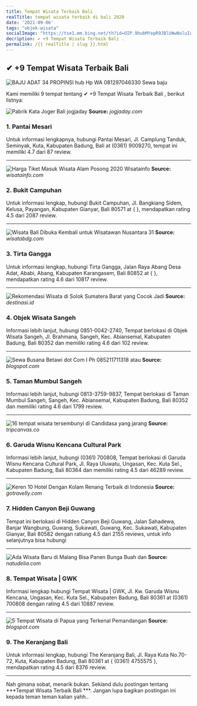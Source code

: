 ```yaml
---
title: Tempat Wisata Terbaik Bali 
realTitle: tempat wisata terbaik di bali 2020
date: '2021-09-06'
tags: "objek-wisata"
socialImage: "https://tse1.mm.bing.net/th?id=OIP.9hubMYepR9JBlUWwNoluIAHaNK&amp;pid=15.1"
decription: ✔ +9 Tempat Wisata Terbaik Bali .
permalink: /{{ realTitle | slug }}.html
---
```


## ✔ +9 Tempat Wisata Terbaik Bali 

![BAJU ADAT 34 PROPINSI hub Hp  WA 081297046330 Sewa baju ](https://1.bp.blogspot.com/-y-GCs4O6Tas/XsCU84b1tpI/AAAAAAAAi7Y/ATjiRgR6OIcpUYazqVFLQq3gmvzYUwdPACLcBGAsYHQ/s1600/IMG-20200517-WA0004.jpg)



Kami memiliki 9 tempat tentang ✔ +9 Tempat Wisata Terbaik Bali , berikut listnya:



![Pabrik Kata Joger Bali  jogjaday](https://tse4.mm.bing.net/th?id=OIP.u2SouajF289qynsPTBvtQgHaEa&amp;pid=15.1)
**Source:** _jogjaday.com_


### 1. Pantai Mesari



Untuk informasi lengkapnya, hubungi Pantai Mesari, Jl. Camplung Tanduk, Seminyak, Kuta, Kabupaten Badung, Bali at (0361) 9009270, tempat ini memiliki 4.7 dari 87 review.

---


![Harga Tiket Masuk Wisata Alam Posong 2020  Wisatainfo](https://tse4.mm.bing.net/th?id=OIP.ylUzF-oFGMuQZXhif_xWhgHaFf&amp;pid=15.1)
**Source:** _wisatainfo.com_


### 2. Bukit Campuhan



Untuk informasi lengkap, hubungi Bukit Campuhan, Jl. Bangkiang Sidem, Kelusa, Payangan, Kabupaten Gianyar, Bali 80571 at {  }, mendapatkan rating 4.5 dari 2087 review.

---


![Wisata Bali Dibuka Kembali untuk Wisatawan Nusantara 31 ](https://tse2.mm.bing.net/th?id=OIP.DYwa5TrMl2RrxC2RY8JeMwHaFj&amp;pid=15.1)
**Source:** _wisatabdg.com_


### 3. Tirta Gangga



Untuk informasi lengkap, hubungi Tirta Gangga, Jalan Raya Abang Desa Adat, Ababi, Abang, Kabupaten Karangasem, Bali 80852 at {  }, mendapatkan rating 4.6 dari 10817 review.

---


![Rekomendasi Wisata di Solok Sumatera Barat yang Cocok Jadi ](https://tse3.mm.bing.net/th?id=OIP.VFqnabQfE0ZFvJak5mfzsAHaD4&amp;pid=15.1)
**Source:** _destinasi.id_


### 4. Objek Wisata Sangeh



Informasi lebih lanjut, hubungi 0851-0042-2740, Tempat berlokasi di Objek Wisata Sangeh, Jl. Brahmana, Sangeh, Kec. Abiansemal, Kabupaten Badung, Bali 80352 dan memiliki rating 4.6 dari 102 review.

---


![Sewa Busana Betawi dot Com I Ph 085211711318 atau ](https://tse4.mm.bing.net/th?id=OIP.2P5yK6Y6_QU1mn6dOMAuSwAAAA&amp;pid=15.1)
**Source:** _blogspot.com_


### 5. Taman Mumbul Sangeh



Informasi lebih lanjut, hubungi 0813-3759-9837, Tempat berlokasi di Taman Mumbul Sangeh, Sangeh, Kec. Abiansemal, Kabupaten Badung, Bali 80352 dan memiliki rating 4.6 dari 1799 review.

---


![16 tempat wisata tersembunyi di Candidasa yang jarang ](https://tse4.mm.bing.net/th?id=OIP.kok35cXExoMekhnmVh6M8gHaD4&amp;pid=15.1)
**Source:** _tripcanvas.co_


### 6. Garuda Wisnu Kencana Cultural Park



Informasi lebih lanjut, hubungi (0361) 700808, Tempat berlokasi di Garuda Wisnu Kencana Cultural Park, Jl. Raya Uluwatu, Ungasan, Kec. Kuta Sel., Kabupaten Badung, Bali 80364 dan memiliki rating 4.5 dari 46289 review.

---


![Keren 10 Hotel Dengan Kolam Renang Terbaik di Indonesia ](https://tse3.mm.bing.net/th?id=OIP.KmztaOs312xscl1PdSFNRAHaE7&amp;pid=15.1)
**Source:** _gotravelly.com_


### 7. Hidden Canyon Beji Guwang



Tempat ini berlokasi di Hidden Canyon Beji Guwang, Jalan Sahadewa, Banjar Wangbung, Guwang, Sukawati, Guwang, Kec. Sukawati, Kabupaten Gianyar, Bali 80582 dengan ratiung 4.5 dari 2155 reviews, untuk info selanjutnya bisa hubungi 

---


![Ada Wisata Baru di Malang Bisa Panen Bunga Buah dan ](https://tse4.mm.bing.net/th?id=OIP.ataT3JVk-lsgY0Q4wjviZQHaFj&amp;pid=15.1)
**Source:** _natudelia.com_


### 8. Tempat Wisata | GWK



Informasi lengkap hubungi Tempat Wisata | GWK, Jl. Kw. Garuda Wisnu Kencana, Ungasan, Kec. Kuta Sel., Kabupaten Badung, Bali 80361 at (0361) 700808 dengan rating 4.5 dari 10887 review.

---


![5 Tempat Wisata di Papua yang Terkenal Pemandangan ](https://tse1.mm.bing.net/th?id=OIP.RIKK0GTyRbjEBu1ziECUQAHaD4&amp;pid=15.1)
**Source:** _blogspot.com_


### 9. The Keranjang Bali



Untuk informasi lengkap, hubungi The Keranjang Bali, Jl. Raya Kuta No.70-72, Kuta, Kabupaten Badung, Bali 80361 at { (0361) 4755575 }, mendapatkan rating 4.5 dari 8376 review.

---









Nah gimana sobat, menarik bukan. Sekiand dulu postingan tentang ***Tempat Wisata Terbaik Bali ***. Jangan lupa bagikan postingan ini kepada teman teman kalian yahh..

